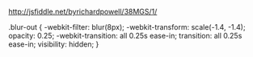
http://jsfiddle.net/byrichardpowell/38MGS/1/

.blur-out {
    -webkit-filter: blur(8px);
    -webkit-transform: scale(-1.4, -1.4);
    opacity: 0.25;
    -webkit-transition: all 0.25s ease-in;
    transition: all 0.25s ease-in;
    visibility: hidden;
}